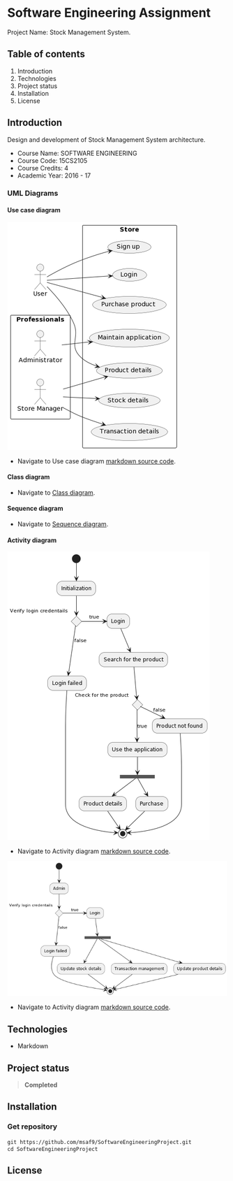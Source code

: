 # Software Engineering Assignment

Project Name: Stock Management System.

## Table of contents
1. Introduction
2. Technologies
3. Project status
4. Installation
5. License

## Introduction
Design and development of Stock Management System architecture.

- Course Name: SOFTWARE ENGINEERING
- Course Code: 15CS2105
- Course Credits: 4
- Academic Year: 2016 - 17

### UML Diagrams
#### Use case diagram
![Use case diagram](/resources/UseCaseDiagram.png)
- Navigate to Use case diagram [markdown source code](useCaseDiagram.iuml).

#### Class diagram
- Navigate to [Class diagram](classDiagram.md).

#### Sequence diagram
- Navigate to [Sequence diagram](SequenceDiagram.md).

#### Activity diagram
![Activity diagram](/resources/ActivityDiagram.png)
- Navigate to Activity diagram [markdown source code](activityDiagram.iuml).

![Activity diagram](/resources/ActivityDiagramAdmin.png)
- Navigate to Activity diagram [markdown source code](activityDiagramAdmin.iuml).

## Technologies
- Markdown

## Project status
> **Completed**

## Installation
### Get repository
```git
git https://github.com/msaf9/SoftwareEngineeringProject.git
cd SoftwareEngineeringProject
```

## License
